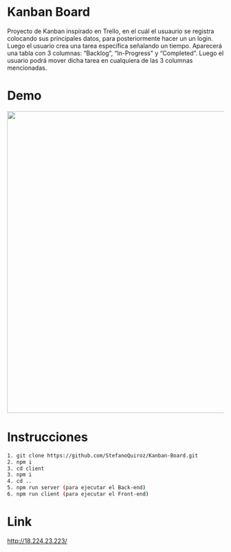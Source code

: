 # Kanban Board

Proyecto de Kanban inspirado en Trello, en el cuál el usuaurio se registra colocando sus principales datos, para posteriormente hacer un un login. Luego el usuario crea una tarea específica señalando un tiempo. Aparecerá una tabla con 3 columnas: “Backlog”, “In-Progress" y “Completed”. Luego el usuario podrá mover dicha tarea en cualquiera de las 3 columnas mencionadas.

# Demo

<p align="center">

<img src='https://github.com/StefanoQuiroz/Kanban-Board/blob/main/gif/kanbanBoard.gif' width='700px'>

</p>

# Instrucciones

```sh
1. git clone https://github.com/StefanoQuiroz/Kanban-Board.git
2. npm i
3. cd client
3. npm i
4. cd ..
5. npm run server (para ejecutar el Back-end)
6. npm run client (para ejecutar el Front-end)
```

# Link

<p align="left">

http://18.224.23.223/

</p>
